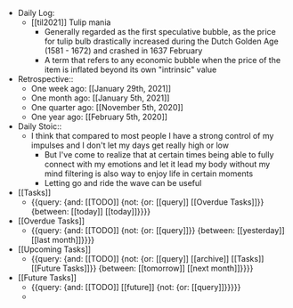 - Daily Log:
    - [[til2021]] Tulip mania
        - Generally regarded as the first speculative bubble, as the price for tulip bulb drastically increased during the Dutch Golden Age (1581 - 1672) and crashed in 1637 February
        - A term that refers to any economic bubble when the price of the item is inflated beyond its own "intrinsic" value
- Retrospective::
    - One week ago: [[January 29th, 2021]]
    - One month ago: [[January 5th, 2021]]
    - One quarter ago: [[November 5th, 2020]]
    - One year ago: [[February 5th, 2020]]
- Daily Stoic::
    - I think that compared to most people I have a strong control of my impulses and I don't let my days get really high or low
        - But I've come to realize that at certain times being able to fully connect with my emotions and let it lead my body without my mind filtering is also way to enjoy life in certain moments
        - Letting go and ride the wave can be useful
- [[Tasks]]
    - {{query: {and: [[TODO]] {not: {or: [[query]] [[Overdue Tasks]]}} {between: [[today]] [[today]]}}}}
- [[Overdue Tasks]]
    - {{query: {and: [[TODO]] {not: {or: [[query]]}} {between: [[yesterday]] [[last month]]}}}}
- [[Upcoming Tasks]]
    - {{query: {and: [[TODO]] {not: {or: [[query]] [[archive]] [[Tasks]] [[Future Tasks]]}} {between: [[tomorrow]] [[next month]]}}}}
- [[Future Tasks]]
    - {{query: {and: [[TODO]] [[future]] {not: {or: [[query]]}}}}}
    - 
